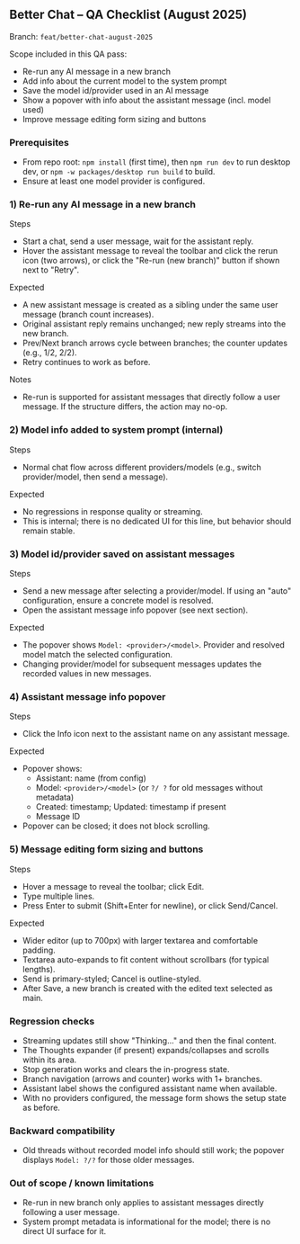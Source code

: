 ## Better Chat – QA Checklist (August 2025)

Branch: `feat/better-chat-august-2025`

Scope included in this QA pass:
- Re-run any AI message in a new branch
- Add info about the current model to the system prompt
- Save the model id/provider used in an AI message
- Show a popover with info about the assistant message (incl. model used)
- Improve message editing form sizing and buttons

### Prerequisites
- From repo root: `npm install` (first time), then `npm run dev` to run desktop dev, or `npm -w packages/desktop run build` to build.
- Ensure at least one model provider is configured.

### 1) Re-run any AI message in a new branch
Steps
- Start a chat, send a user message, wait for the assistant reply.
- Hover the assistant message to reveal the toolbar and click the rerun icon (two arrows), or click the "Re-run (new branch)" button if shown next to "Retry".

Expected
- A new assistant message is created as a sibling under the same user message (branch count increases).
- Original assistant reply remains unchanged; new reply streams into the new branch.
- Prev/Next branch arrows cycle between branches; the counter updates (e.g., 1/2, 2/2).
- Retry continues to work as before.

Notes
- Re-run is supported for assistant messages that directly follow a user message. If the structure differs, the action may no-op.

### 2) Model info added to system prompt (internal)
Steps
- Normal chat flow across different providers/models (e.g., switch provider/model, then send a message).

Expected
- No regressions in response quality or streaming.
- This is internal; there is no dedicated UI for this line, but behavior should remain stable.

### 3) Model id/provider saved on assistant messages
Steps
- Send a new message after selecting a provider/model. If using an "auto" configuration, ensure a concrete model is resolved.
- Open the assistant message info popover (see next section).

Expected
- The popover shows `Model: <provider>/<model>`. Provider and resolved model match the selected configuration.
- Changing provider/model for subsequent messages updates the recorded values in new messages.

### 4) Assistant message info popover
Steps
- Click the Info icon next to the assistant name on any assistant message.

Expected
- Popover shows:
  - Assistant: name (from config)
  - Model: `<provider>/<model>` (or `?/ ?` for old messages without metadata)
  - Created: timestamp; Updated: timestamp if present
  - Message ID
- Popover can be closed; it does not block scrolling.

### 5) Message editing form sizing and buttons
Steps
- Hover a message to reveal the toolbar; click Edit.
- Type multiple lines.
- Press Enter to submit (Shift+Enter for newline), or click Send/Cancel.

Expected
- Wider editor (up to 700px) with larger textarea and comfortable padding.
- Textarea auto-expands to fit content without scrollbars (for typical lengths).
- Send is primary-styled; Cancel is outline-styled.
- After Save, a new branch is created with the edited text selected as main.

### Regression checks
- Streaming updates still show "Thinking..." and then the final content.
- The Thoughts expander (if present) expands/collapses and scrolls within its area.
- Stop generation works and clears the in-progress state.
- Branch navigation (arrows and counter) works with 1+ branches.
- Assistant label shows the configured assistant name when available.
- With no providers configured, the message form shows the setup state as before.

### Backward compatibility
- Old threads without recorded model info should still work; the popover displays `Model: ?/?` for those older messages.

### Out of scope / known limitations
- Re-run in new branch only applies to assistant messages directly following a user message.
- System prompt metadata is informational for the model; there is no direct UI surface for it.


